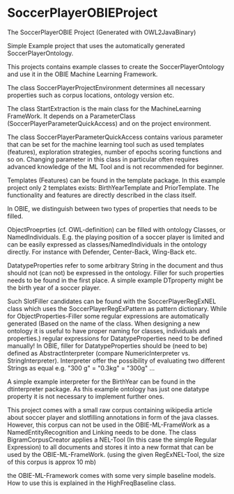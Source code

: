 # SoccerPlayerOBIEProject

The SoccerPlayerOBIE Project (Generated with OWL2JavaBinary)

Simple Example project that uses the automatically generated SoccerPlayerOntology.

This projects contains example classes to create the SoccerPlayerOntology and use it in the OBIE Machine Learning Framework.

The class SoccerPlayerProjectEnvironment determines all necessary properties such as corpus locations, ontology version etc. 

The class StartExtraction is the main class for the MachineLearning FrameWork. It depends on a ParameterClass (SoccerPlayerParameterQuickAccess) and on the project environment. 

The class SoccerPlayerParameterQuickAccess contains various parameter that can be set for the machine learning tool such as used templates (features), exploration strategies, number of epochs scoring functions and so on. Changing parameter in this class in particular often requires advanced knowledge of the ML Tool and is not recommended for beginner. 

Templates (Features) can be found in the template package. In this example project only 2 templates exists: 
BirthYearTemplate and PriorTemplate. The functionality and features are directly described in the class itself. 

In OBIE, we distinguish between two types of properties that needs to be filled.

ObjectProeprties (cf. OWL-definition) can be filled with ontology Classes, or NamedIndividuals.
E.g. the playing position of a soccer player is limited and can be easily expressed as classes/NamedIndividuals in the ontology directly. For instance with Defender, Center-Back, Wing-Back etc.

DatatypeProperties refer to some arbitrary String in the document and thus should not (can not) be expressed in the ontology. Filler for such properties needs to be found in the first place. A simple example DTproperty might be the birth year of a soccer player. 

Such SlotFiller candidates can be found with the SoccerPlayerRegExNEL class which uses the SoccerPlayerRegExPattern as pattern dictionary. While for ObjectProperties-Filler some regular expressions are automatically generated (Based on the name of the class. When designing a new ontology it is useful to have proper naming for classes, individuals and properties.) regular expressions for DatatypeProperties need to be defined manually! In OBIE, filler for DatatypeProperties should be (need to be) defined as AbstractInterpreter (compare NumericInterpreter vs. StringInterpreter). Interpreter offer the possibility of evaluating two different Strings as equal e.g. "300 g" = "0.3kg" = "300g" ...

A simple example interpreter for the BirthYear can be found in the dtinterpreter package. 
As this example ontology has just one datatype property it is not necessary to implement further ones. 

This project comes with a small raw corpus containing wikipedia article about soccer player and slotfilling annotations in form of the java classes. However, this corpus can not be used in the OBIE-ML-FrameWork as a NamedEntityRecognition and Linking needs to be done. The class BigramCorpusCreator applies a NEL-Tool (In this case the simple Regular Expression) to all documents and stores it into a new format that can be used by the OBIE-ML-FrameWork. (using the given RegExNEL-Tool, the size of this corpus is approx 10 mb)

the OBIE-ML-Framework comes with some very simple baseline models. How to use this is explained in the HighFreqBaseline class. 



